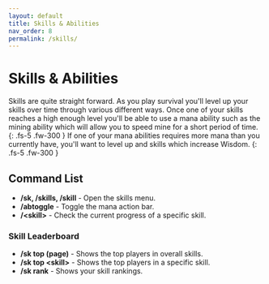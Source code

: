 ```yaml
---
layout: default
title: Skills & Abilities
nav_order: 8
permalink: /skills/
---
```


# Skills & Abilities
Skills are quite straight forward. As you play survival you'll level up your skills over time through various different ways. Once one of your skills reaches a high enough level you'll be able to use a mana ability such as the mining ability which will allow you to speed mine for a short period of time.
{: .fs-5 .fw-300 }
If one of your mana abilities requires more mana than you currently have, you'll want to level up and skills which increase Wisdom.
{: .fs-5 .fw-300 }

## Command List
- **/sk, /skills, /skill** - Open the skills menu.
- **/abtoggle** - Toggle the mana action bar.
- **/\<skill>** - Check the current progress of a specific skill.

### Skill Leaderboard
- **/sk top (page)** - Shows the top players in overall skills.
- **/sk top \<skill>** -  Shows the top players in a specific skill.
- **/sk rank** - Shows your skill rankings.